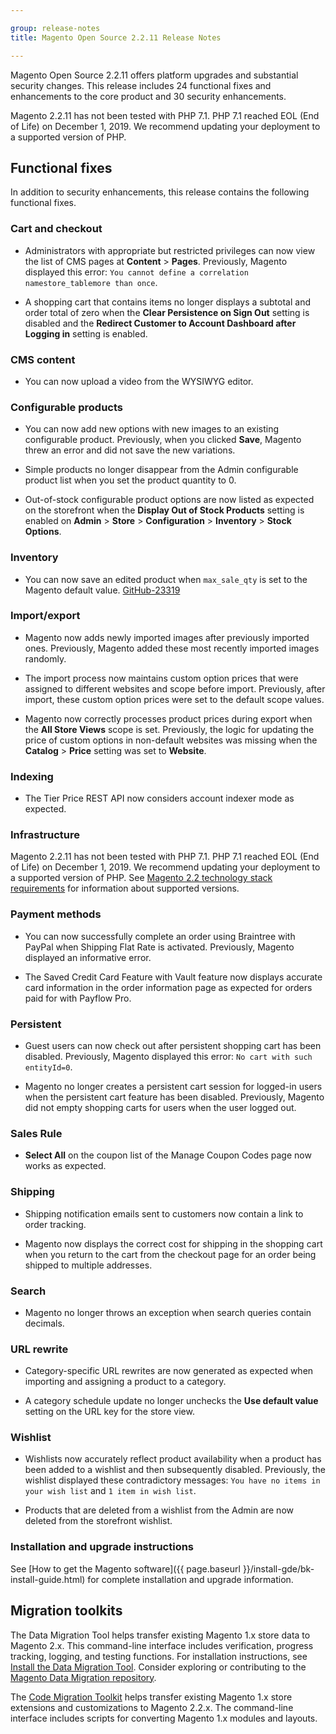 ```yaml
---

group: release-notes
title: Magento Open Source 2.2.11 Release Notes

---
```


Magento Open Source 2.2.11 offers platform upgrades and substantial security changes. This release includes 24 functional fixes and enhancements to the core product and 30 security enhancements.

Magento 2.2.11 has not been tested with PHP 7.1. PHP 7.1 reached EOL (End of Life) on December 1, 2019. We recommend updating your deployment to a supported version of PHP.

## Functional fixes

In addition to security enhancements, this release contains the following functional fixes.

### Cart and checkout

<!--- MC-18720  -->

*  Administrators with appropriate but restricted privileges can now view the list of CMS pages at **Content**  >  **Pages**.  Previously, Magento displayed this error: `You cannot define a correlation namestore_tablemore than once`.

<!--- MC-18903 -->

*  A shopping cart that contains items no longer displays a subtotal and order total of zero when the **Clear Persistence on Sign Out** setting is disabled and the **Redirect Customer to Account Dashboard after Logging in** setting is enabled.

### CMS content

<!--- MC-18985  -->

*  You can now upload a video from the WYSIWYG editor.

### Configurable products

<!--- MC-19539  -->

*  You can now add new options with new images to an existing configurable product. Previously, when you clicked **Save**, Magento threw an error and did not save the new variations.

<!--- MC-19672  -->

*  Simple products no longer disappear from the Admin configurable product list when you set the product quantity to 0.

<!--- MC-18809  -->

*  Out-of-stock configurable product options are now listed as expected on the storefront when the **Display Out of Stock Products** setting is enabled on **Admin** > **Store** > **Configuration** > **Inventory** > **Stock Options**.

### Inventory

<!--- MC-17605  -->

*  You can now save an edited product when `max_sale_qty` is set to the Magento default value. [GitHub-23319](https://github.com/magento/magento2/issues/23319)

### Import/export

<!--- MC-18741  -->

*  Magento now adds newly imported images after previously imported ones. Previously, Magento added these most recently imported images randomly.

<!--- MC-18201  -->

*  The import process now maintains custom option prices that were assigned to different websites and scope before import. Previously, after import, these custom option prices were set to the default scope values.

<!--- MC-18711  -->

*  Magento now correctly processes product prices during export when the **All Store Views** scope is set. Previously, the logic for updating the price of custom options in non-default websites was missing when the **Catalog** > **Price** setting was set to **Website**.

### Indexing

<!--- MC-18631  -->

*  The Tier Price REST API now considers account indexer mode as expected.

### Infrastructure

Magento 2.2.11 has not been tested with PHP 7.1. PHP 7.1 reached EOL (End of Life) on December 1, 2019. We recommend updating your deployment to a supported version of PHP. See [Magento 2.2 technology stack requirements](https://devdocs.magento.com/guides/v2.2/install-gde/system-requirements-tech.html) for information about supported versions.

### Payment methods

<!--- MC-19773  -->

*  You can now successfully complete an order using Braintree with PayPal when Shipping Flat Rate is activated. Previously, Magento displayed an informative error.

<!--- MC-18283  -->

*  The Saved Credit Card Feature with Vault feature now displays accurate card information in the order information page as expected for orders paid for with Payflow Pro.

### Persistent

<!--- MC-19019  -->

*  Guest users can now check out after persistent shopping cart has been disabled. Previously, Magento displayed this error: `No cart with such entityId=0`.

<!--- MC-17137  -->

*  Magento no longer creates a persistent cart session for logged-in users when the persistent cart feature has been disabled. Previously, Magento did not empty shopping carts for users when the user logged out.

### Sales Rule

<!--- MC-18290  -->

*  **Select All** on the coupon list of the Manage Coupon Codes page now works as expected.

### Shipping

<!--- MC-18551  -->

*  Shipping notification emails sent to customers now contain a link to order tracking.

<!--- MC-18534  -->

*  Magento now displays the correct cost for shipping in the shopping cart when you return to the cart from the checkout page for an order being shipped to multiple addresses.

### Search

<!--- MC-19065  -->

*  Magento no longer throws an exception when search queries contain decimals.

### URL rewrite

<!--- MC-19199  -->

*  Category-specific URL rewrites are now generated as expected when importing and assigning a product to a category.

<!--- MC-18790  -->

*  A category schedule update no longer unchecks the **Use default value** setting on the URL key for the store view.

### Wishlist

<!--- MC-18801  -->

*  Wishlists now accurately reflect product availability when a product has been added to a wishlist and then subsequently disabled. Previously, the wishlist displayed these contradictory messages: `You have no items in your wish list` and `1 item in wish list`.

<!--- MC-18287  -->

*  Products that are deleted from a wishlist from the Admin are now deleted from the storefront wishlist.

### Installation and upgrade instructions

See [How to get the Magento software]({{ page.baseurl }}/install-gde/bk-install-guide.html) for complete installation and upgrade information.

## Migration toolkits

The Data Migration Tool helps transfer existing Magento 1.x store data to Magento 2.x. This command-line interface includes verification, progress tracking, logging, and testing functions. For installation instructions, see [Install the Data Migration Tool](https://devdocs.magento.com/guides/v2.3/migration/migration-tool-install.html). Consider exploring or contributing to the [Magento Data Migration repository](https://github.com/magento/data-migration-tool).

The [Code Migration Toolkit](https://github.com/magento/code-migration) helps transfer existing Magento 1.x store extensions and customizations to Magento 2.2.x. The command-line interface includes scripts for converting Magento 1.x modules and layouts.

